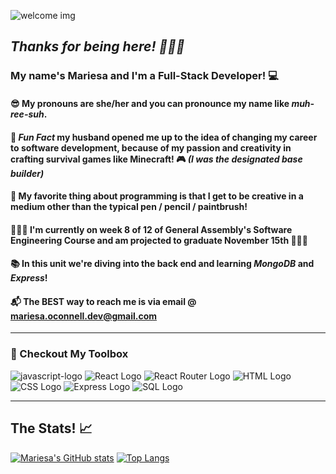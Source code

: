 ![welcome img](https://user-images.githubusercontent.com/100657239/194725686-dbe09ea2-b2c1-464b-b530-9512b22f8ccb.png)

## *Thanks for being here! 👋🏻🥰* 

### My name's Mariesa and I'm a Full-Stack Developer! 💻
#### 😎 My pronouns are she/her and you can pronounce my name like *muh-ree-suh*.
#### 🎉 *Fun Fact* my husband opened me up to the idea of changing my career to software development, because of my passion and creativity in crafting survival games like Minecraft! 🎮 *(I was the designated base builder)*
#### 🎨 My favorite thing about programming is that I get to be creative in a medium other than the typical pen / pencil / paintbrush! 
#### 👷🏻‍♀️ I'm currently on week 8 of 12 of General Assembly's Software Engineering Course and am projected to graduate November 15th 👩🏻‍🎓
#### 📚 In this unit we're diving into the back end and learning *MongoDB* and *Express*!
#### 📬 The BEST way to reach me is via email @ mariesa.oconnell.dev@gmail.com 
___

### 🔧 Checkout My Toolbox

![javascript-logo](	https://img.shields.io/badge/JavaScript-F7DF1E?style=for-the-badge&logo=javascript&logoColor=black) ![React Logo](	https://img.shields.io/badge/React-20232A?style=for-the-badge&logo=react&logoColor=61DAFB) ![React Router Logo](https://img.shields.io/badge/React_Router-CA4245?style=for-the-badge&logo=react-router&logoColor=white) ![HTML Logo](	https://img.shields.io/badge/HTML5-E34F26?style=for-the-badge&logo=html5&logoColor=white) ![CSS Logo](	https://img.shields.io/badge/CSS-239120?&style=for-the-badge&logo=css3&logoColor=white) ![Express Logo](	https://img.shields.io/badge/Express.js-404D59?style=for-the-badge) ![SQL Logo](https://img.shields.io/badge/SQLite-07405E?style=for-the-badge&logo=sqlite&logoColor=white) 



___
## The Stats! 📈
[![Mariesa's GitHub stats](https://github-readme-stats.vercel.app/api?username=mariesaoconnell)](https://github.com/mariesaoconnell/github-readme-stats)   [![Top Langs](https://github-readme-stats.vercel.app/api/top-langs/?username=mariesaoconnell&layout=compact)](https://github.com/mariesaoconnell/github-readme-stats)




